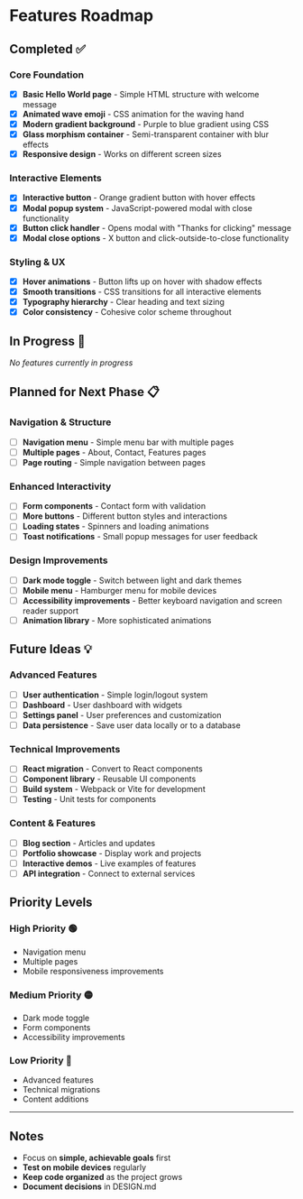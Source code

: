# Features Roadmap

## Completed ✅

### Core Foundation
- [x] **Basic Hello World page** - Simple HTML structure with welcome message
- [x] **Animated wave emoji** - CSS animation for the waving hand
- [x] **Modern gradient background** - Purple to blue gradient using CSS
- [x] **Glass morphism container** - Semi-transparent container with blur effects
- [x] **Responsive design** - Works on different screen sizes

### Interactive Elements
- [x] **Interactive button** - Orange gradient button with hover effects
- [x] **Modal popup system** - JavaScript-powered modal with close functionality
- [x] **Button click handler** - Opens modal with "Thanks for clicking" message
- [x] **Modal close options** - X button and click-outside-to-close functionality

### Styling & UX
- [x] **Hover animations** - Button lifts up on hover with shadow effects
- [x] **Smooth transitions** - CSS transitions for all interactive elements
- [x] **Typography hierarchy** - Clear heading and text sizing
- [x] **Color consistency** - Cohesive color scheme throughout

## In Progress 🚧

*No features currently in progress*

## Planned for Next Phase 📋

### Navigation & Structure
- [ ] **Navigation menu** - Simple menu bar with multiple pages
- [ ] **Multiple pages** - About, Contact, Features pages
- [ ] **Page routing** - Simple navigation between pages

### Enhanced Interactivity
- [ ] **Form components** - Contact form with validation
- [ ] **More buttons** - Different button styles and interactions
- [ ] **Loading states** - Spinners and loading animations
- [ ] **Toast notifications** - Small popup messages for user feedback

### Design Improvements
- [ ] **Dark mode toggle** - Switch between light and dark themes
- [ ] **Mobile menu** - Hamburger menu for mobile devices
- [ ] **Accessibility improvements** - Better keyboard navigation and screen reader support
- [ ] **Animation library** - More sophisticated animations

## Future Ideas 💡

### Advanced Features
- [ ] **User authentication** - Simple login/logout system
- [ ] **Dashboard** - User dashboard with widgets
- [ ] **Settings panel** - User preferences and customization
- [ ] **Data persistence** - Save user data locally or to a database

### Technical Improvements
- [ ] **React migration** - Convert to React components
- [ ] **Component library** - Reusable UI components
- [ ] **Build system** - Webpack or Vite for development
- [ ] **Testing** - Unit tests for components

### Content & Features
- [ ] **Blog section** - Articles and updates
- [ ] **Portfolio showcase** - Display work and projects
- [ ] **Interactive demos** - Live examples of features
- [ ] **API integration** - Connect to external services

## Priority Levels

### High Priority 🟢
- Navigation menu
- Multiple pages
- Mobile responsiveness improvements

### Medium Priority 🟡
- Dark mode toggle
- Form components
- Accessibility improvements

### Low Priority 🔴
- Advanced features
- Technical migrations
- Content additions

---

## Notes
- Focus on **simple, achievable goals** first
- **Test on mobile devices** regularly
- **Keep code organized** as the project grows
- **Document decisions** in DESIGN.md 